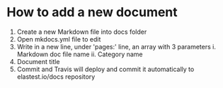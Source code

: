 # How to add a new document
1. Create a new Markdown file into docs folder
2. Open mkdocs.yml file to edit
3. Write in a new line, under 'pages:' line, an array with 3 parameters
  i. Markdown doc file name
  ii. Category name
  3. Document title
4. Commit and Travis will deploy and commit it automatically to elastest.io/docs repository
